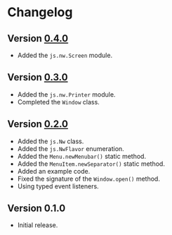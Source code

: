 # Changelog

## Version [0.4.0](https://git.belin.io/cedx/nwjs.hx/compare/v0.3.0...v0.4.0)
- Added the `js.nw.Screen` module.

## Version [0.3.0](https://git.belin.io/cedx/nwjs.hx/compare/v0.2.0...v0.3.0)
- Added the `js.nw.Printer` module.
- Completed the `Window` class.

## Version [0.2.0](https://git.belin.io/cedx/nwjs.hx/compare/v0.1.0...v0.2.0)
- Added the `js.Nw` class.
- Added the `js.NwFlavor` enumeration.
- Added the `Menu.newMenubar()` static method.
- Added the `MenuItem.newSeparator()` static method.
- Added an example code.
- Fixed the signature of the `Window.open()` method.
- Using typed event listeners.

## Version 0.1.0
- Initial release.
